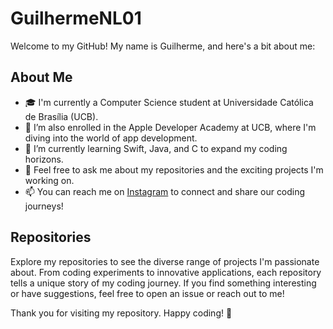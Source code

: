 # GuilhermeNL01

Welcome to my GitHub! My name is Guilherme, and here's a bit about me:

## About Me

- 🎓 I'm currently a Computer Science student at Universidade Católica de Brasília (UCB).
- 🔭 I’m also enrolled in the Apple Developer Academy at UCB, where I'm diving into the world of app development.
- 🌱 I’m currently learning Swift, Java, and C to expand my coding horizons.
- 💬 Feel free to ask me about my repositories and the exciting projects I'm working on.
- 📫 You can reach me on [Instagram](https://www.instagram.com/guilherme_nlobo/) to connect and share our coding journeys!

## Repositories

Explore my repositories to see the diverse range of projects I'm passionate about. From coding experiments to innovative applications, each repository tells a unique story of my coding journey. If you find something interesting or have suggestions, feel free to open an issue or reach out to me!

Thank you for visiting my repository. Happy coding! 🚀
